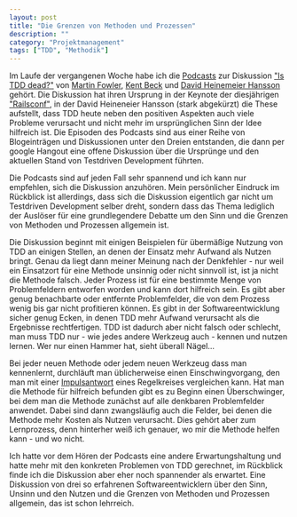 ```yaml
---
layout: post
title: "Die Grenzen von Methoden und Prozessen"
description: ""
category: "Projektmanagement"
tags: ["TDD", "Methodik"]
---
```


Im Laufe der vergangenen Woche habe ich die [Podcasts][1] zur Diskussion ["Is TDD dead?"][1] von [Martin Fowler][2], [Kent Beck][3] und [David Heinemeier Hansson][4] gehört. Die Diskussion hat ihren Ursprung in der Keynote der diesjährigen ["Railsconf"][5], in der David Heineneier Hansson (stark abgekürzt) die These aufstellt, dass TDD heute neben den positiven Aspekten auch viele Probleme verursacht und nicht mehr im ursprünglichen Sinn der Idee hilfreich ist. Die Episoden des Podcasts sind aus einer Reihe von Blogeinträgen und Diskussionen unter den Dreien entstanden, die dann per google Hangout eine offene Diskussion über die Ursprünge und den aktuellen Stand von Testdriven Development führten.

Die Podcasts sind auf jeden Fall sehr spannend und ich kann nur empfehlen, sich die Diskussion anzuhören. Mein persönlicher Eindruck im Rückblick ist allerdings, dass sich die Diskussion eigentlich gar nicht um Testdriven Development selber dreht, sondern dass das Thema lediglich der Auslöser für eine grundlegendere Debatte um den Sinn und die Grenzen von Methoden und Prozessen allgemein ist. 

Die Diskussion beginnt mit einigen Beispielen für übermäßige Nutzung von TDD an einigen Stellen, an denen der Einsatz mehr Aufwand als Nutzen bringt. Genau da liegt dann meiner Meinung nach der Denkfehler - nur weil ein Einsatzort für eine Methode unsinnig oder nicht sinnvoll ist, ist ja nicht die Methode falsch. Jeder Prozess ist für eine bestimmte Menge von Problemfeldern entworfen worden und kann dort hilfreich sein. Es gibt aber genug benachbarte oder entfernte Problemfelder, die von dem Prozess wenig bis gar nicht profitieren können. Es gibt in der Softwareentwicklung sicher genug Ecken, in denen TDD mehr Aufwand verursacht als die Ergebnisse rechtfertigen. TDD ist dadurch aber nicht falsch oder schlecht, man muss TDD nur - wie jedes andere Werkzeug auch - kennen und nutzen lernen. Wer nur einen Hammer hat, sieht überall Nägel... 

Bei jeder neuen Methode oder jedem neuen Werkzeug dass man kennenlernt, durchläuft man üblicherweise einen Einschwingvorgang, den man mit einer [Impulsantwort][6] eines Regelkreises vergleichen kann. Hat man die Methode für hilfreich befunden gibt es zu Beginn einen Überschwinger, bei dem man die Methode zunächst auf alle denkbaren Problemfelder anwendet. Dabei sind dann zwangsläufig auch die Felder, bei denen die Methode mehr Kosten als Nutzen verursacht. Dies gehört aber zum Lernprozess, denn hinterher weiß ich genauer, wo mir die Methode helfen kann - und wo nicht.

Ich hatte vor dem Hören der Podcasts eine andere Erwartungshaltung und hatte mehr mit den konkreten Problemen von TDD gerechnet, im Rückblick finde ich die Diskussion aber eher noch spannender als erwartet. Eine Diskussion von drei so erfahrenen Softwareentwicklern über den Sinn, Unsinn und den Nutzen und die Grenzen von Methoden und Prozessen allgemein, das ist schon lehrreich.

[1]: http://martinfowler.com/articles/is-tdd-dead/
[2]: http://martinfowler.com/
[3]: https://twitter.com/KentBeck
[4]: http://david.heinemeierhansson.com/
[5]: http://david.heinemeierhansson.com/2014/tdd-is-dead-long-live-testing.html
[6]: http://de.wikipedia.org/wiki/Impulsantwort
